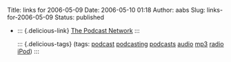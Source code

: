 Title: links for 2006-05-09
Date: 2006-05-10 01:18
Author: aabs
Slug: links-for-2006-05-09
Status: published

-   ::: {.delicious-link}
    [The Podcast Network](http://www.thepodcastnetwork.com/)
    :::

    ::: {.delicious-tags}
    (tags: [podcast](http://del.icio.us/aabs/podcast) [podcasting](http://del.icio.us/aabs/podcasting) [podcasts](http://del.icio.us/aabs/podcasts) [audio](http://del.icio.us/aabs/audio) [mp3](http://del.icio.us/aabs/mp3) [radio](http://del.icio.us/aabs/radio) [iPod](http://del.icio.us/aabs/iPod))
    :::
